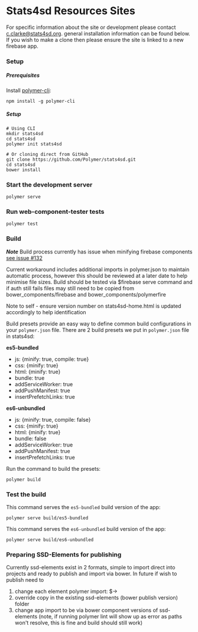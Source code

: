 # Stats4sd Resources Sites
For specific information about the site or development please contact c.clarke@stats4sd.org.
general installation information can be found below. If you wish to make a clone then please ensure the site is linked to a new firebase app.



### Setup

##### Prerequisites

Install [polymer-cli](https://www.polymer-project.org/2.0/docs/tools/polymer-cli):

    npm install -g polymer-cli

##### Setup
    # Using CLI
    mkdir stats4sd
    cd stats4sd
    polymer init stats4sd

    # Or cloning direct from GitHub
    git clone https://github.com/Polymer/stats4sd.git
    cd stats4sd
    bower install

### Start the development server

    polymer serve

### Run web-component-tester tests

    polymer test

### Build

**_Note_** 
Build process currently has issue when minifying firebase components [see issue #132](https://github.com/stats4sd/Stats4SD-Resources-Site/issues/132)

Current workaround includes additional imports in polymer.json to maintain automatic process, however this should be reviewed at a later date to help minimise file sizes.
Build should be tested via $firebase serve command and if auth still fails files may still need to be copied from bower_components/firebase and bower_components/polymerfire

Note to self - ensure version number on stats4sd-home.html is updated accordingly to help identification

Build presets provide an easy way to define common build configurations in your `polymer.json` file. There are 2 build presets we put in `polymer.json` file in stats4sd:

**es5-bundled**

- js: {minify: true, compile: true}
- css: {minify: true}
- html: {minify: true}
- bundle: true
- addServiceWorker: true
- addPushManifest: true
- insertPrefetchLinks: true

**es6-unbundled**

- js: {minify: true, compile: false}
- css: {minify: true}
- html: {minify: true}
- bundle: false
- addServiceWorker: true
- addPushManifest: true
- insertPrefetchLinks: true

Run the command to build the presets:

    polymer build

### Test the build

This command serves the `es5-bundled` build version of the app:

    polymer serve build/es5-bundled

This command serves the `es6-unbundled` build version of the app:

    polymer serve build/es6-unbundled

### Preparing SSD-Elements for publishing
Currently ssd-elements exist in 2 formats, simple to import direct into projects and ready to publish and import via bower.
In future if wish to publish need to 
1. change each element polymer import:
$<link rel="import" href="../../bower_components/polymer/polymer-element.html">-><link rel="import" href="../polymer/polymer-element.html">
2. override copy in the existing ssd-elements (bower publish version) folder
3. change app import to be via bower component versions of ssd-elements
(note, if running polymer lint will show up as error as paths won't resolve, this is fine and build should still work)

